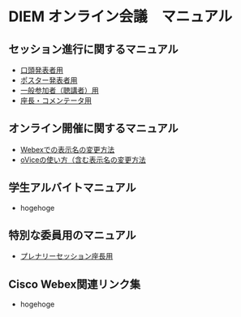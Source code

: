 # DIEM オンライン会議　マニュアル

## セッション進行に関するマニュアル
- [口頭発表者用](forPresenter.md)
- [ポスター発表者用](forPosterPresenter.md)
- [一般参加者（聴講者）用](forAudience.md)
- [座長・コメンテータ用](forCommentator.md)

## オンライン開催に関するマニュアル
- [Webexでの表示名の変更方法](WebexHowto.md)
- [oViceの使い方（含む表示名の変更方法](Howto.md)

## 学生アルバイトマニュアル
- hogehoge

## 特別な委員用のマニュアル
- [プレナリーセッション座長用](forPlenaryChair.md)

## Cisco Webex関連リンク集
- hogehoge
